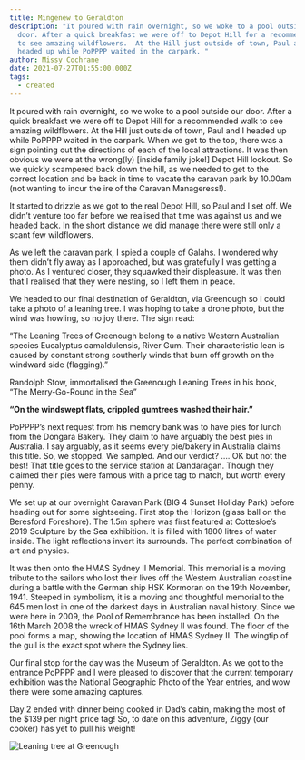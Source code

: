 ```yaml
---
title: Mingenew to Geraldton
description: "It poured with rain overnight, so we woke to a pool outside our
  door. After a quick breakfast we were off to Depot Hill for a recommended walk
  to see amazing wildflowers.  At the Hill just outside of town, Paul and I
  headed up while PoPPPP waited in the carpark. "
author: Missy Cochrane
date: 2021-07-27T01:55:00.000Z
tags:
  - created
---
```

It poured with rain overnight, so we woke to a pool outside our door. After a quick breakfast we were off to Depot Hill for a recommended walk to see amazing wildflowers.  At the Hill just outside of town, Paul and I headed up while PoPPPP waited in the carpark. When we got to the top, there was a sign pointing out the directions of each of the local attractions. It was then obvious we were at the wrong(ly) \[inside family joke!] Depot Hill lookout. So we quickly scampered back down the hill, as we needed to get to the correct location and be back in time to vacate the caravan park by 10.00am (not wanting to incur the ire of the Caravan Manageress!).

It started to drizzle as we got to the real Depot Hill, so Paul and I set off.  We didn’t venture too far before we realised that time was against us and we headed back. In the short distance we did manage there were still only a scant few wildflowers.

As we left the caravan park, I spied a couple of Galahs. I wondered why them didn’t fly away as I approached, but was gratefully I was getting a photo.  As I ventured closer, they squawked their displeasure. It was then that I realised that they were nesting, so I left them in peace.

We headed to our final destination of Geraldton, via Greenough so I could take a photo of a leaning tree.  I was hoping to take a drone photo, but the wind was howling, so no joy there.  The sign read:

“The Leaning Trees of Greenough belong to a native Western Australian species Eucalyptus camaldulensis, River Gum.  Their characteristic lean is caused by constant strong southerly winds that burn off growth on the windward side (flagging).”

Randolph Stow, immortalised the Greenough Leaning Trees in his book, “The Merry-Go-Round in the Sea”

**“On the windswept flats, crippled gumtrees washed their hair.”**

PoPPPP’s next request from his memory bank was to have pies for lunch from the Dongara Bakery.  They claim to have arguably the best pies in Australia.  I say arguably, as it seems every pie/bakery in Australia claims this title. So, we stopped. We sampled. And our verdict? …. OK but not the best! That title goes to the service station at Dandaragan. Though they claimed their pies were famous with a price tag to match, but worth every penny.

We set up at our overnight Caravan Park (BIG 4 Sunset Holiday Park) before heading out for some sightseeing.  First stop the Horizon (glass ball on the Beresford Foreshore). The 1.5m sphere was first featured at Cottesloe’s 2019 Sculpture by the Sea exhibition. It is filled with 1800 litres of water inside.  The light reflections invert its surrounds.  The perfect combination of art and physics.

It was then onto the HMAS Sydney II Memorial. This memorial is a moving tribute to the sailors who lost their lives off the Western Australian coastline during a battle with the German ship HSK Kormoran on the 19th November, 1941. Steeped in symbolism, it is a moving and thoughtful memorial to the 645 men lost in one of the darkest days in Australian naval history. Since we were here in 2009, the Pool of Remembrance has been installed. On the 16th March 2008 the wreck of HMAS Sydney II was found. The floor of the pool forms a map, showing the location of HMAS Sydney II. The wingtip of the gull is the exact spot where the Sydney lies.

Our final stop for the day was the Museum of Geraldton.  As we got to the entrance PoPPPP and I were pleased to discover that the current temporary exhibition was the National Geographic Photo of the Year entries, and wow there were some amazing captures.

Day 2 ended with dinner being cooked in Dad’s cabin, making the most of the $139 per night price tag!  So, to date on this adventure, Ziggy (our cooker) has yet to pull his weight!



![Leaning tree at Greenough](/static/img/pxl_20210727_030342543~3.jpg "Leaning tree at Greenough")